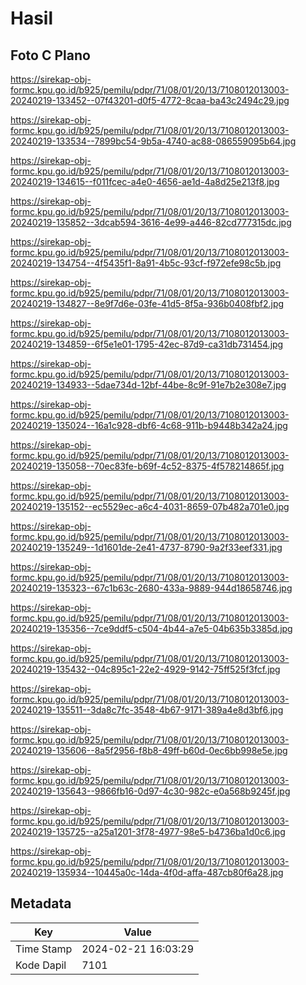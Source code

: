 # Hasil

## Foto C Plano

https://sirekap-obj-formc.kpu.go.id/b925/pemilu/pdpr/71/08/01/20/13/7108012013003-20240219-133452--07f43201-d0f5-4772-8caa-ba43c2494c29.jpg

https://sirekap-obj-formc.kpu.go.id/b925/pemilu/pdpr/71/08/01/20/13/7108012013003-20240219-133534--7899bc54-9b5a-4740-ac88-086559095b64.jpg

https://sirekap-obj-formc.kpu.go.id/b925/pemilu/pdpr/71/08/01/20/13/7108012013003-20240219-134615--f011fcec-a4e0-4656-ae1d-4a8d25e213f8.jpg

https://sirekap-obj-formc.kpu.go.id/b925/pemilu/pdpr/71/08/01/20/13/7108012013003-20240219-135852--3dcab594-3616-4e99-a446-82cd777315dc.jpg

https://sirekap-obj-formc.kpu.go.id/b925/pemilu/pdpr/71/08/01/20/13/7108012013003-20240219-134754--4f5435f1-8a91-4b5c-93cf-f972efe98c5b.jpg

https://sirekap-obj-formc.kpu.go.id/b925/pemilu/pdpr/71/08/01/20/13/7108012013003-20240219-134827--8e9f7d6e-03fe-41d5-8f5a-936b0408fbf2.jpg

https://sirekap-obj-formc.kpu.go.id/b925/pemilu/pdpr/71/08/01/20/13/7108012013003-20240219-134859--6f5e1e01-1795-42ec-87d9-ca31db731454.jpg

https://sirekap-obj-formc.kpu.go.id/b925/pemilu/pdpr/71/08/01/20/13/7108012013003-20240219-134933--5dae734d-12bf-44be-8c9f-91e7b2e308e7.jpg

https://sirekap-obj-formc.kpu.go.id/b925/pemilu/pdpr/71/08/01/20/13/7108012013003-20240219-135024--16a1c928-dbf6-4c68-911b-b9448b342a24.jpg

https://sirekap-obj-formc.kpu.go.id/b925/pemilu/pdpr/71/08/01/20/13/7108012013003-20240219-135058--70ec83fe-b69f-4c52-8375-4f578214865f.jpg

https://sirekap-obj-formc.kpu.go.id/b925/pemilu/pdpr/71/08/01/20/13/7108012013003-20240219-135152--ec5529ec-a6c4-4031-8659-07b482a701e0.jpg

https://sirekap-obj-formc.kpu.go.id/b925/pemilu/pdpr/71/08/01/20/13/7108012013003-20240219-135249--1d1601de-2e41-4737-8790-9a2f33eef331.jpg

https://sirekap-obj-formc.kpu.go.id/b925/pemilu/pdpr/71/08/01/20/13/7108012013003-20240219-135323--67c1b63c-2680-433a-9889-944d18658746.jpg

https://sirekap-obj-formc.kpu.go.id/b925/pemilu/pdpr/71/08/01/20/13/7108012013003-20240219-135356--7ce9ddf5-c504-4b44-a7e5-04b635b3385d.jpg

https://sirekap-obj-formc.kpu.go.id/b925/pemilu/pdpr/71/08/01/20/13/7108012013003-20240219-135432--04c895c1-22e2-4929-9142-75ff525f3fcf.jpg

https://sirekap-obj-formc.kpu.go.id/b925/pemilu/pdpr/71/08/01/20/13/7108012013003-20240219-135511--3da8c7fc-3548-4b67-9171-389a4e8d3bf6.jpg

https://sirekap-obj-formc.kpu.go.id/b925/pemilu/pdpr/71/08/01/20/13/7108012013003-20240219-135606--8a5f2956-f8b8-49ff-b60d-0ec6bb998e5e.jpg

https://sirekap-obj-formc.kpu.go.id/b925/pemilu/pdpr/71/08/01/20/13/7108012013003-20240219-135643--9866fb16-0d97-4c30-982c-e0a568b9245f.jpg

https://sirekap-obj-formc.kpu.go.id/b925/pemilu/pdpr/71/08/01/20/13/7108012013003-20240219-135725--a25a1201-3f78-4977-98e5-b4736ba1d0c6.jpg

https://sirekap-obj-formc.kpu.go.id/b925/pemilu/pdpr/71/08/01/20/13/7108012013003-20240219-135934--10445a0c-14da-4f0d-affa-487cb80f6a28.jpg


## Metadata

| Key        | Value               |
| ---------- | ------------------- |
| Time Stamp | 2024-02-21 16:03:29 |
| Kode Dapil | 7101                |



